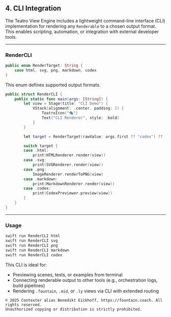 ## 4. CLI Integration

The Teatro View Engine includes a lightweight command-line interface (CLI) implementation for rendering any `Renderable` to a chosen output format. This enables scripting, automation, or integration with external developer tools.

---

### RenderCLI

```swift
public enum RenderTarget: String {
    case html, svg, png, markdown, codex
}
```

This enum defines supported output formats.

```swift
public struct RenderCLI {
    public static func main(args: [String]) {
        let view = Stage(title: "CLI Demo") {
            VStack(alignment: .center, padding: 2) {
                TeatroIcon("🎭")
                Text("CLI Renderer", style: .bold)
            }
        }

        let target = RenderTarget(rawValue: args.first ?? "codex") ?? .codex

        switch target {
        case .html:
            print(HTMLRenderer.render(view))
        case .svg:
            print(SVGRenderer.render(view))
        case .png:
            ImageRenderer.renderToPNG(view)
        case .markdown:
            print(MarkdownRenderer.render(view))
        case .codex:
            print(CodexPreviewer.preview(view))
        }
    }
}
```

---

### Usage

```bash
swift run RenderCLI html
swift run RenderCLI svg
swift run RenderCLI png
swift run RenderCLI markdown
swift run RenderCLI codex
```

This CLI is ideal for:
- Previewing scenes, tests, or examples from terminal
- Connecting renderable output to other tools (e.g., orchestration logs, build pipelines)
- Rendering `.fountain`, `.mid`, or `.ly` views via CLI with extended routing


```
© 2025 Contexter alias Benedikt Eickhoff, https://fountain.coach. All rights reserved.
Unauthorized copying or distribution is strictly prohibited.
```

